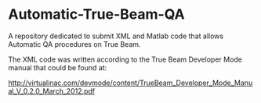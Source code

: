 Automatic-True-Beam-QA
======================
A repository dedicated to submit XML and Matlab code that allows Automatic QA procedures on True Beam. 

The XML code was written according to the True Beam Developer Mode manual that could be found at:

http://virtualinac.com/devmode/content/TrueBeam_Developer_Mode_Manual_V_0.2.0_March_2012.pdf
